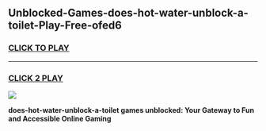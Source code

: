 
## Unblocked-Games-does-hot-water-unblock-a-toilet-Play-Free-ofed6
<h3>
<a href="https://premium76.site?title=does-hot-water-unblock-a-toilet&ref=23A">CLICK TO PLAY</a></h3>
<hr>

<h3>
<a href="https://premium76.site?title=does-hot-water-unblock-a-toilet&ref=23A">CLICK 2 PLAY</a>
  
</h3>

<a href="https://premium76.site?title=does-hot-water-unblock-a-toilet&ref=23A"><img src="https://clearcache.store/games.png"></a>


**does-hot-water-unblock-a-toilet games unblocked: Your Gateway to Fun and Accessible Online Gaming**
